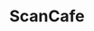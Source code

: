 ---
blog: https://www.scancafe.com/blog/
facebook: https://www.facebook.com/scancafehome
github: scancafe
logohandle: scancafe
sort: scancafe
title: ScanCafe
twitter: scancafe
website: https://www.scancafe.com/
---